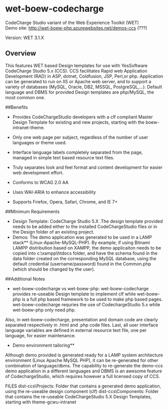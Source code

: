 wet-boew-codecharge
===================

CodeCharge Studio variant of the Web Experience Toolkit (WET)
<br />
Demo site: http://wet-boew-php.azurewebsites.net/demos-ccs (???)

Version: WET 3.1.X

## Overview

This features WET based Design templates for use with YesSoftware CodeCharge Studio 5.x (CCS).
CCS facilitates Rapid web Application Development (RAD) in ASP, dotnet, Coldfusion, JSP, Perl,or php.
Application can be generated to run on IIS or Apache web server, and to support a variety of databases (MySQL, Oracle, DB2, MSSQL, PostgreSQL,...). Default language and DBMS for provided Design templates are php/MySQL, the most common one.

##Benefits

* Provides CodeChargeStudio developers with a clf compliant Master Design Template for existing and new projects, starting with the boew-intranet-theme. 
* Only one web page per subject, regardless of the number of user languages or theme used.
* Interface language labels completely separated from the page, managed in simple text based resource text files.
* Truly separates look and feel format and content development for easier web development effort.

* Conforms to WCAG 2.0 AA
* Uses WAI-ARIA to enhance accessibility
* Supports Firefox, Opera, Safari, Chrome, and IE 7+ 

##Minimum Requirements

* Design Template: CodeCharge Studio 5.X .The design template provided needs to be added either to the installed CodeChargeStudio files or in the Design folder of an existing project.
* Demos: The demo application was generated to be used in a LAMP stack** (Linux-Apache-MySQL-PHP). By example, if using Bitnami LAMPP distribution based on XAMPP, the demo applicaiton needs to be copied into c:\xampp\htdocs folder, and have the schema found in the data folder created on the corresponding MySQL database, using the default credential (username/password) found in the Common.php (which should be changed by the user).

##Additional Notes

* wet-boew-codecharge vs wet-boew-php:
wet-boew-codecharge provides re-useable Design template to implement clf while wet-boew-php is a full php based framework to be used to make php based pages. wet-boew-codecharge requries the use of CodechargeStudio 5.x while wet-boew-php only need php.

Also, in wet-boew-codecharge, presentation and domain code are clearly separated respectively in .html and .php code files.
Last, all user interface language variables are defined in external resource text file, one per language, for easier maintenance.

* Demo environment tailoring**

Although demo provided is generated ready for a LAMP system architecture environment (Linux Apache MySQL PHP), it can be re-generated for other combination of language/dbms. The capability to re-generate the demo-ccs demo application in a different languages and DBMS is an awesome feature of CodechargeStudio, which requires however a full licensed copy of CCS.

FILES
dist-ccs\Projects:	Folder that contains a generated demo application, using the re-useable design component (clf)
dist-ccs\Components:	Folder that contains the re-useable CodeChargeStudio 5.X Design Templates, 
						starting with theme-gcwu-intranet


